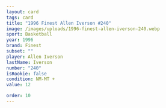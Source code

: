 ```yaml
---
layout: card
tags: card
title: "1996 Finest Allen Iverson #240"
image: /images/uploads/1996-finest-allen-iverson-240.webp
sport: Basketball
year: 1996
brand: Finest
subset: ""
player: Allen Iverson
lastName: Iverson
number: "240"
isRookie: false
condition: NM-MT +
value: 12

order: 10
---
```

